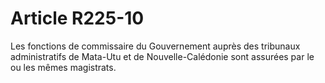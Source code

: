 # Article R225-10

Les fonctions de commissaire du Gouvernement auprès des tribunaux administratifs de Mata-Utu et de Nouvelle-Calédonie sont assurées par le ou les mêmes magistrats.
